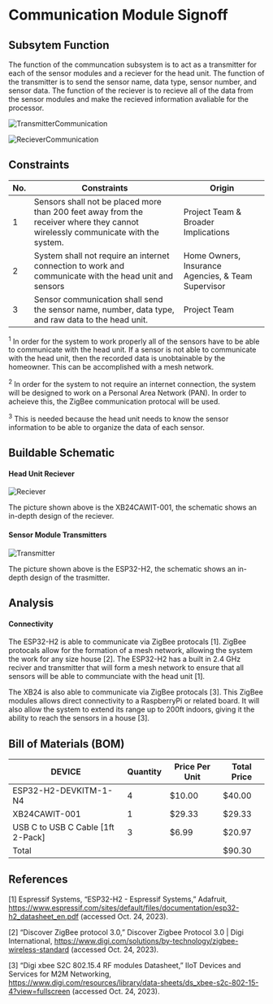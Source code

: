 # Communication Module Signoff

## Subsytem Function
The function of the communcation subsystem is to act as a transmitter for each of the sensor modules and a reciever for the head unit. The function of the transmitter is to send the sensor name, data type, sensor number, and sensor data. The function of the reciever is to recieve all of the data from the sensor modules and make the recieved information avaliable for the processor. 

![TransmitterCommunication](https://github.com/jacksonrwoodard/HouseHealthMonitoring/assets/142913669/cfb66cac-4edb-49bc-8843-ddd06d3072f7)

![RecieverCommunication](https://github.com/jacksonrwoodard/HouseHealthMonitoring/assets/142913669/8ede150c-271b-4bfd-8071-dab157138e04)


## Constraints
| No. | Constraints                                                                                    | Origin                              |
| --- | ---------------------------------------------------------------------------------------------- | ----------------------------------- |
|  1  | Sensors shall not be placed more than 200 feet away from the receiver where they cannot wirelessly communicate with the system. | Project Team & Broader Implications |
|  2  | System shall not require an internet connection to work and communicate with the head unit and sensors | Home Owners, Insurance Agencies, & Team Supervisor |
|  3  | Sensor communication shall send the sensor name, number, data type, and raw data to the head unit. | Project Team |

<sup>1</sup> In order for the system to work properly all of the sensors have to be able to communicate with the head unit. If a sensor is not able to communicate with the head unit, then the recorded data is unobtainable by the homeowner. This can be accomplished with a mesh network.

<sup>2</sup> In order for the system to not require an internet connection, the system will be designed to work on a Personal Area Network (PAN). In order to acheieve this, the ZigBee communication protocal will be used.

<sup>3</sup> This is needed because the head unit needs to know the sensor information to be able to organize the data of each sensor. 


## Buildable Schematic
#### Head Unit Reciever
![Reciever](https://github.com/jacksonrwoodard/HouseHealthMonitoring/assets/142913669/86660aec-523b-4ed7-8e32-47fd15c300dd)

The picture shown above is the XB24CAWIT-001, the schematic shows an in-depth design of the reciever.
#### Sensor Module Transmitters
 ![Transmitter](https://github.com/jacksonrwoodard/HouseHealthMonitoring/assets/142913669/7f7b898d-26be-4da4-8958-8dd662d6b1b3)
 
The picture shown above is the ESP32-H2, the schematic shows an in-depth design of the trasmitter.
 
## Analysis
#### Connectivity
The ESP32-H2 is able to communicate via ZigBee protocals [1]. ZigBee protocals allow for the formation of a mesh network, allowing the system the work for any size house [2]. The ESP32-H2 has a built in 2.4 GHz reciver and transmitter that will form a mesh network to ensure that all sensors will be able to communciate with the head unit [1].

The XB24 is also able to communicate via ZigBee protocals [3]. This ZigBee modules allows direct connectivity to a RaspberryPi or related board. It will also allow the system to extend its range up to 200ft indoors, giving it the ability to reach the sensors in a house [3].


## Bill of Materials (BOM)
| DEVICE | Quantity | Price Per Unit | Total Price |
| ------ | -------- | -------------- | ----------- |
| ESP32-H2-DEVKITM-1-N4 | 4 | $10.00 | $40.00 |
| XB24CAWIT-001 | 1 | $29.33 | $29.33 |
| USB C to USB C Cable [1ft 2-Pack] | 3 | $6.99 | $20.97 |
| Total | | | $90.30 |

## References
[1] Espressif Systems, “ESP32-H2 - Espressif Systems,” Adafruit, https://www.espressif.com/sites/default/files/documentation/esp32-h2_datasheet_en.pdf (accessed Oct. 24, 2023). 

[2] “Discover ZigBee protocol 3.0,” Discover Zigbee Protocol 3.0 | Digi International, https://www.digi.com/solutions/by-technology/zigbee-wireless-standard (accessed Oct. 24, 2023). 

[3] “Digi xbee S2C 802.15.4 RF modules Datasheet,” IIoT Devices and Services for M2M Networking, https://www.digi.com/resources/library/data-sheets/ds_xbee-s2c-802-15-4?view=fullscreen (accessed Oct. 24, 2023). 
